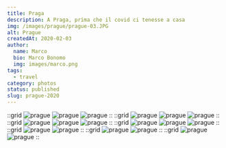 ```yaml
---
title: Praga
description: A Praga, prima che il covid ci tenesse a casa
img: /images/prague/prague-03.JPG
alt: Prague
createdAt: 2020-02-03
author:
  name: Marco
  bio: Marco Bonomo
  img: images/marco.png
tags:
  - travel
category: photos
status: published
slug: prague-2020
---
```



::grid
![prague](/images/prague/prague-01.JPG)
![prague](/images/prague/prague-02.JPG)
![prague](/images/prague/prague-03.JPG)
::
::grid
![prague](/images/prague/prague-04.JPG)
![prague](/images/prague/prague-05.JPG)
![prague](/images/prague/prague-06.JPG)
::
::grid
![prague](/images/prague/prague-07.JPG)
![prague](/images/prague/prague-08.JPG)
![prague](/images/prague/prague-09.JPG)
::
::grid
![prague](/images/prague/prague-10.JPG)
![prague](/images/prague/prague-11.JPG)
![prague](/images/prague/prague-12.JPG)
::
::grid
![prague](/images/prague/prague-13.JPG)
![prague](/images/prague/prague-15.JPG)
::
::grid
![prague](/images/prague/prague-16.JPG)
![prague](/images/prague/prague-17.JPG)
::
::grid
![prague](/images/prague/prague-18.JPG)
![prague](/images/prague/prague-19.JPG)
::
